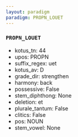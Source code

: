 ```yaml
---
layout: paradigm
paradigm: PROPN_LOUET
---
```

### ` PROPN_LOUET `


* kotus_tn: 44
* upos: PROPN
* suffix_regex: uet
* kotus_av: D
* grade_dir: strengthen
* harmony: back
* possessive: False
* stem_diphthong: None
* deletion: et
* plurale_tantum: False
* clitics: False
* pos: NOUN
* stem_vowel: None
